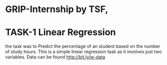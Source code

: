 # GRIP-Internship by TSF,
# TASK-1 Linear Regression
the task was to Predict the percentage of an student based on the number of study hours. This is a simple linear regression task as it involves just two variables. Data can be found http://bit.ly/w-data 
